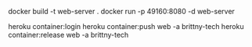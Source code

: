 docker build -t web-server .
docker run -p 49160:8080 -d web-server

heroku container:login
heroku container:push web -a brittny-tech
heroku container:release web -a brittny-tech